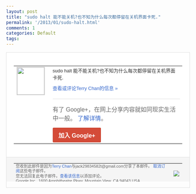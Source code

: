 ```yaml
---
layout: post
title: "sudo halt 能不能关机?也不知为什么每次都停留在关机界面卡死."
permalink: '/2013/01/sudo-halt.html'
comments: 1
categories: Default
tags: 
---
```

<!-- X-Notifications: 1:0830a86030000000 -->

<div style="border:solid 1px #dfdfdf;color:#686868;font:13px Arial"><div style="background-color:#fff;padding:20px;"><table cellpadding="0" cellspacing="0"><tr><td style="padding-right:15px;vertical-align:top"><a href="https://plus.google.com/_/notifications/emlink?emr=14900066512970582018&amp;emid=CKiioIrA8bQCFcoacgodF2sAAA&amp;path=%2F108643996575278738906&amp;dt=1358498177227&amp;uob=8"><img height="75" src="https://lh3.googleusercontent.com/-KKRGTyJ5Bl0/AAAAAAAAAAI/AAAAAAAAtnY/R4QEWIp3Ur0/s75-c-k-a/photo.jpg" style="border:solid 1px #cccccc;" width="75"/></a></td><td style="width:578px;color:#333;font:13px Arial;vertical-align:top"><div style="padding-bottom:10px">sudo halt 能不能关机?也不知为什么每次都停留在关机<wbr/>界面卡死.</div><a href="https://plus.google.com/_/notifications/emlink?emr=14900066512970582018&amp;emid=CKiioIrA8bQCFcoacgodF2sAAA&amp;path=%2F108643996575278738906%2Fposts%2FGoQFg4D65QZ%3Fgpinv%3DAMIXal-486_52wVYa1Y6SFCBJJil8IdpwMQs0a7un298fe2eihgEqwhHDPOI_XNhThRnPKQt29Y-pRGa2tYEdYi7DOcWHdEAyIGTqu5e9cyZn5X4GDevQGA&amp;dt=1358498177227&amp;uob=8" style="color:#3366CC;text-decoration:none">查看或评论Terry Chan的信息 »</a><div style="margin-top:20px;border-top:solid 1px #dfdfdf"><div style="padding:15px 0;color:#686868;font:16px Arial">有了 Google+，在网上分享内容就如同现实生活中一般。 <a href="http://www.google.com/+/learnmore/" style="color:#3366CC;text-decoration:none">了解详情</a>。</div><a href="https://plus.google.com/_/notifications/emlink?emr=14900066512970582018&amp;emid=CKiioIrA8bQCFcoacgodF2sAAA&amp;path=%2F%3Fgpinv%3DAMIXal-486_52wVYa1Y6SFCBJJil8IdpwMQs0a7un298fe2eihgEqwhHDPOI_XNhThRnPKQt29Y-pRGa2tYEdYi7DOcWHdEAyIGTqu5e9cyZn5X4GDevQGA&amp;dt=1358498177227&amp;uob=8" style="display:inline-block;padding:7px 15px;background-color:#d44b38; color:#fff;font-size:16px; font-weight:bold;border-radius:2px;-webkit-border-radius:2px; -moz-border-radius:2px;border:solid 1px #c43b28; white-space:nowrap;text-decoration:none">加入 Google+</a></div></td></tr></table></div><div style="border-top:solid 1px #dfdfdf;padding:0 20px; background-color:#f5f5f5"><table cellpadding="0" cellspacing="0" style="height:50px"><tbody><tr><td style="vertical-align:middle;width:100%; color:#636363;font:11px Arial; line-height:120%">您收到此邮件是因为<a href="https://plus.google.com/_/notifications/emlink?emr=14900066512970582018&amp;emid=CKiioIrA8bQCFcoacgodF2sAAA&amp;path=%2F108643996575278738906%3Fgpinv%3DAMIXal-486_52wVYa1Y6SFCBJJil8IdpwMQs0a7un298fe2eihgEqwhHDPOI_XNhThRnPKQt29Y-pRGa2tYEdYi7DOcWHdEAyIGTqu5e9cyZn5X4GDevQGA&amp;dt=1358498177227&amp;uob=8" style="color:#3366CC;text-decoration:none">Terry Chan</a>与jack29834582t@gmail.com分享了本邮件。 <a href="https://plus.google.com/_/notifications/emlink?emr=14900066512970582018&amp;emid=CKiioIrA8bQCFcoacgodF2sAAA&amp;path=%2F_%2Fnonplus%2Femailsettings%3Fgpinv%3DAMIXal-486_52wVYa1Y6SFCBJJil8IdpwMQs0a7un298fe2eihgEqwhHDPOI_XNhThRnPKQt29Y-pRGa2tYEdYi7DOcWHdEAyIGTqu5e9cyZn5X4GDevQGA%26est%3DADH5u8VRr7cTynLHlKxFakM9K7tEFOATooBxTRIQCGWvj8wI_6mzI_b5aSekG0MnsOoLbBSdqewoMij-nmBIF96Y5ve3iV9fME6kKLFwr1LyrmEe290tCRjJ8d-7B9qd8X-L_bq526qgP5iJybgWi9R37dRG2V1RLA&amp;dt=1358498177227&amp;uob=8" style="color:#3366CC;text-decoration:none">取消订阅</a>这些电子邮件。<br/>您无法回复此电子邮件。<a href="https://plus.google.com/_/notifications/emlink?emr=14900066512970582018&amp;emid=CKiioIrA8bQCFcoacgodF2sAAA&amp;path=%2F108643996575278738906%2Fposts%2FGoQFg4D65QZ%3Fgpinv%3DAMIXal-486_52wVYa1Y6SFCBJJil8IdpwMQs0a7un298fe2eihgEqwhHDPOI_XNhThRnPKQt29Y-pRGa2tYEdYi7DOcWHdEAyIGTqu5e9cyZn5X4GDevQGA&amp;dt=1358498177227&amp;uob=8" style="color:#3366CC;text-decoration:none">查看该信息</a>以添加评论。<br/>Google Inc., 1600 Amphitheatre Pkwy, Mountain View, CA 94043 USA<br/></td><td><img src="https://ssl.gstatic.com/s2/oz/images/notifications/logo/google-plus-6617a72bb36cc548861652780c9e6ff1.png"/></td></tr></tbody></table></div></div>